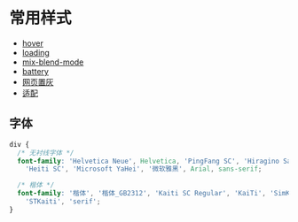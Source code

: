 # 常用样式

- [hover](./hover)
- [loading](./loading)
- [mix-blend-mode](./mix-blend-mode)
- [battery](./battery)
- [网页置灰](./网页置灰)
- [适配](./适配)

## 字体

```css
div {
  /* 无衬线字体 */
  font-family: 'Helvetica Neue', Helvetica, 'PingFang SC', 'Hiragino Sans GB',
    'Heiti SC', 'Microsoft YaHei', '微软雅黑', Arial, sans-serif;

  /* 楷体 */
  font-family: '楷体', '楷体_GB2312', 'Kaiti SC Regular', 'KaiTi', 'SimKai',
    'STKaiti', 'serif';
}
```
